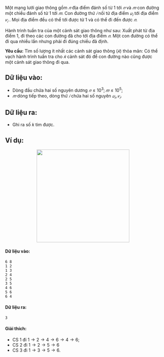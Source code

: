 <!--**<center>NGUỒN: Bài tập thầy Lê Minh Hoàng ôn Hải Phòng T10/2016</center>**-->

Một mạng lưới giao thông gồm $𝑛$ địa điểm đánh số từ $1$ tới $𝑛$ và $𝑚$ con đường một chiều đánh số từ $1$ tới $𝑚$. Con đường thứ $𝑖$ nối từ địa điểm $𝑢_𝑖$ tới địa điểm $𝑣_𝑖$ . Mọi địa điểm đều có thể tới được từ $1$ và có thể đi đến được $𝑛$.

Hành trình tuần tra của một cảnh sát giao thông như sau: Xuất phát từ địa điểm $1$, đi theo các con đường đã cho tới địa điểm $𝑛$. Một con đường có thể đi qua nhiều lần nhưng phải đi đúng chiều đã định.

**Yêu cầu:** Tìm số lượng ít nhất các cảnh sát giao thông $(𝑘)$ thỏa mãn: Có thể vạch hành trình tuần tra cho $𝑘$ cảnh sát đó để con đường nào cũng được một cảnh sát giao thông đi qua.

## Dữ liệu vào:
- Dòng đầu chứa hai số nguyên dương $𝑛 ≤ 10^3; 𝑚 ≤ 10^5$;
- $𝑚$ dòng tiếp theo, dòng thứ $𝑖$ chứa hai số nguyên $𝑢_𝑖 ,𝑣_𝑖$.

## Dữ liệu ra:
- Ghi ra số 𝑘 tìm được.

## Ví dụ:
<center><img src="/images/problems/1429/PATROL.svg" width="300px" /></center>

#### Dữ liệu vào:
```
6 8
1 2
1 3
2 4
2 5
3 5
4 6
5 6
6 4
```

#### Dữ liệu ra:
```
3
```

#### Giải thích:
- CS $1$ đi $1 → 2 → 4 → 6 → 4 → 6$;
- CS $2$ đi $1 → 2 → 5 → 6$
- CS $3$ đi $1 → 3 → 5 → 6$.